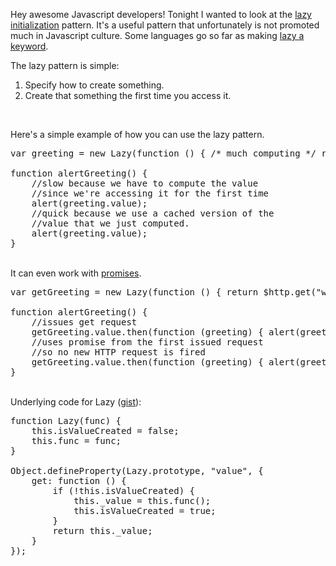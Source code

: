Hey awesome Javascript developers!  Tonight I wanted to look at the <a href="http://en.wikipedia.org/wiki/Lazy_initialization">lazy initialization</a> pattern.  It's a useful pattern that unfortunately is not promoted much in Javascript culture.  Some languages go so far as making <a href="http://stackoverflow.com/questions/7484928/what-does-a-lazy-val-do/7484933#7484933">lazy a keyword</a>.

<!--more-->

The lazy pattern is simple:

1. Specify how to create something.
2. Create that something the first time you access it.
<br/>

Here's a simple example of how you can use the lazy pattern.
<pre>
var greeting = new Lazy(function () { /* much computing */ return "Very Hello"; });

function alertGreeting() {
    //slow because we have to compute the value
    //since we're accessing it for the first time
    alert(greeting.value);
    //quick because we use a cached version of the
    //value that we just computed.
    alert(greeting.value);
}
</pre>
<br/>
It can even work with <a href="https://docs.angularjs.org/api/ng/service/$q">promises</a>.

<pre>
var getGreeting = new Lazy(function () { return $http.get("wow.us"); } );

function alertGreeting() {
    //issues get request
    getGreeting.value.then(function (greeting) { alert(greeting); });
    //uses promise from the first issued request
    //so no new HTTP request is fired
    getGreeting.value.then(function (greeting) { alert(greeting); });
}
</pre>
<br/>
Underlying code for Lazy (<a href="https://gist.github.com/steaks/9a37c70c50dda4a4dce4">gist</a>):

<pre>
function Lazy(func) {
    this.isValueCreated = false;
    this.func = func;
}

Object.defineProperty(Lazy.prototype, "value", {
    get: function () {
        if (!this.isValueCreated) {
            this._value = this.func();
            this.isValueCreated = true;
        }
        return this._value;
    }
});
</pre>
